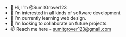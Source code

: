 - 👋 Hi, I’m @SumitGrover123
- 👀 I’m interested in all kinds of software development.
- 🌱 I’m currently learning web design.
- 💞️ I’m looking to collaborate on future projects.
- 📫 Reach me here - sumitgrover123@gmail.com

<!---
SumitGrover123/SumitGrover123 is a ✨ special ✨ repository because its `README.md` (this file) appears on your GitHub profile.
You can click the Preview link to take a look at your changes.
--->
